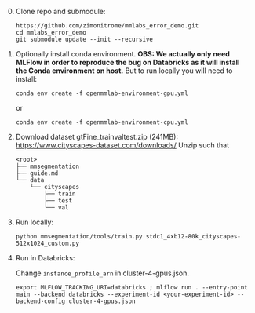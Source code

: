 0.  Clone repo and submodule:
    ```
    https://github.com/zimonitrome/mmlabs_error_demo.git
    cd mmlabs_error_demo
    git submodule update --init --recursive
    ```

1.  Optionally install conda environment.
    **OBS: We actually only need MLFlow in order to reproduce the bug on Databricks as it will install the Conda environment on host.**
    But to run locally you will need to install:
    ```
    conda env create -f openmmlab-environment-gpu.yml
    ```
    or
    ```
    conda env create -f openmmlab-environment-cpu.yml
    ```

2.  Download dataset gtFine_trainvaltest.zip (241MB): https://www.cityscapes-dataset.com/downloads/
    Unzip such that
    ```
    <root>
    ├── mmsegmentation
    ├── guide.md
    └── data
        └── cityscapes
            ├── train
            ├── test
            └── val
    ```

3.  Run locally:
    ```
    python mmsegmentation/tools/train.py stdc1_4xb12-80k_cityscapes-512x1024_custom.py
    ```

4.  Run in Databricks:

    Change `instance_profile_arn` in cluster-4-gpus.json.

    ```
    export MLFLOW_TRACKING_URI=databricks ; mlflow run . --entry-point main --backend databricks --experiment-id <your-experiment-id> --backend-config cluster-4-gpus.json
    ```
